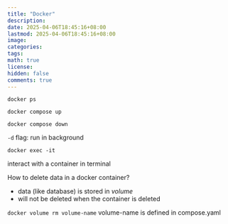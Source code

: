 ```yaml
---
title: "Docker"
description: 
date: 2025-04-06T18:45:16+08:00
lastmod: 2025-04-06T18:45:16+08:00
image: 
categories: 
tags: 
math: true
license: 
hidden: false
comments: true
---
```



`docker ps`

`docker compose up`

`docker compose down`

`-d` flag: run in background

`docker exec -it`

interact with a container in terminal


How to delete data in a docker container?
- data (like database) is stored in *volume*
- will not be deleted when the container is deleted

`docker volume rm volume-name`
volume-name is defined in compose.yaml
